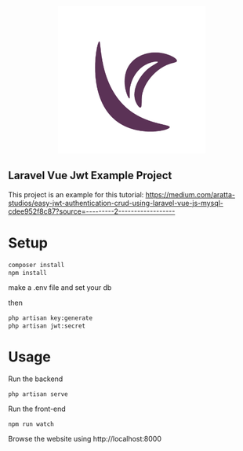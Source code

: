 <p align="center">
<img height="300px" src="https://github.com/Esperlos/laravel_esperlos_boilerplate/blob/master/eperlos_laravel_logo.png?raw=true">
</p>

## Laravel Vue Jwt Example Project
This project is an example for this tutorial:
https://medium.com/aratta-studios/easy-jwt-authentication-crud-using-laravel-vue-js-mysql-cdee952f8c87?source=---------2------------------


# Setup

```
composer install
npm install
```

make a .env file and set your db

then
```
php artisan key:generate
php artisan jwt:secret
```

# Usage

Run the backend
```
php artisan serve
```

Run the front-end
```
npm run watch
```

Browse the website using
http://localhost:8000